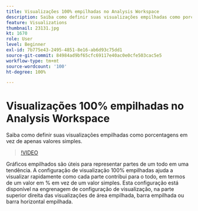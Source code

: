 ```yaml
---
title: Visualizações 100% empilhadas no Analysis Workspace
description: Saiba como definir suas visualizações empilhadas como porcentagens em vez de apenas valores simples.
feature: Visualizations
thumbnail: 23131.jpg
kt: 1670
role: User
level: Beginner
exl-id: 7b775e43-2495-4851-8e16-ab6d93c75dd1
source-git-commit: 84984ad9bf65cfc69117e40ac0e0cfe503cac5e5
workflow-type: tm+mt
source-wordcount: '100'
ht-degree: 100%

---
```


# Visualizações 100% empilhadas no Analysis Workspace

Saiba como definir suas visualizações empilhadas como porcentagens em vez de apenas valores simples.

>[!VIDEO](https://video.tv.adobe.com/v/23131/?quality=12&learn=on)

Gráficos empilhados são úteis para representar partes de um todo em uma tendência. A configuração de visualização 100% empilhadas ajuda a visualizar rapidamente como cada parte contribui para o todo, em termos de um valor em % em vez de um valor simples. Esta configuração está disponível na engrenagem de configuração de visualização, na parte superior direita das visualizações de área empilhada, barra empilhada ou barra horizontal empilhada.
